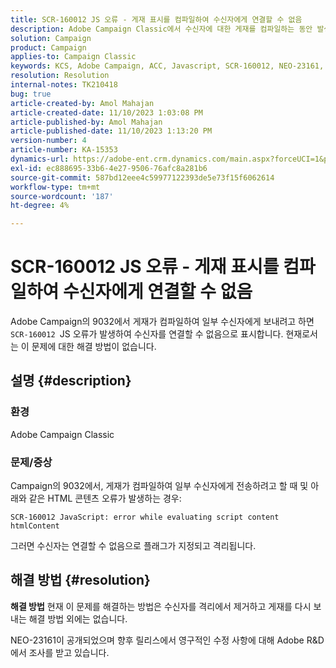 ```yaml
---
title: SCR-160012 JS 오류 - 게재 표시를 컴파일하여 수신자에게 연결할 수 없음
description: Adobe Campaign Classic에서 수신자에 대한 게재를 컴파일하는 동안 발생하는 JS 오류를 수정하는 방법에 대해 알아봅니다. 현재로서는 이 문제에 대해 사용할 수 있는 해결 방법이 없습니다.
solution: Campaign
product: Campaign
applies-to: Campaign Classic
keywords: KCS, Adobe Campaign, ACC, Javascript, SCR-160012, NEO-23161, Adobe Campaign Classic, 오류, 수신자에 대한 게재 컴파일, 받는 사람이 연결할 수 없음으로 표시됨
resolution: Resolution
internal-notes: TK210418
bug: true
article-created-by: Amol Mahajan
article-created-date: 11/10/2023 1:03:08 PM
article-published-by: Amol Mahajan
article-published-date: 11/10/2023 1:13:20 PM
version-number: 4
article-number: KA-15353
dynamics-url: https://adobe-ent.crm.dynamics.com/main.aspx?forceUCI=1&pagetype=entityrecord&etn=knowledgearticle&id=df5c777b-c97f-ee11-8179-6045bd006b25
exl-id: ec888695-33b6-4e27-9506-76afc8a281b6
source-git-commit: 587bd12eee4c59977122393de5e73f15f6062614
workflow-type: tm+mt
source-wordcount: '187'
ht-degree: 4%

---
```


# SCR-160012 JS 오류 - 게재 표시를 컴파일하여 수신자에게 연결할 수 없음


Adobe Campaign의 9032에서 게재가 컴파일하여 일부 수신자에게 보내려고 하면 `SCR-160012 `JS 오류가 발생하여 수신자를 연결할 수 없음으로 표시합니다. 현재로서는 이 문제에 대한 해결 방법이 없습니다.

## 설명 {#description}


### <b>환경</b>

Adobe Campaign Classic



### <b>문제/증상</b>

Campaign의 9032에서, 게재가 컴파일하여 일부 수신자에게 전송하려고 할 때 및 아래와 같은 HTML 콘텐츠 오류가 발생하는 경우:


```
SCR-160012 JavaScript: error while evaluating script content htmlContent
```


그러면 수신자는 연결할 수 없음으로 플래그가 지정되고 격리됩니다.


## 해결 방법 {#resolution}

<b>해결 방법</b>
현재 이 문제를 해결하는 방법은 수신자를 격리에서 제거하고 게재를 다시 보내는 해결 방법 외에는 없습니다.

NEO-23161이 공개되었으며 향후 릴리스에서 영구적인 수정 사항에 대해 Adobe R&amp;D에서 조사를 받고 있습니다.
